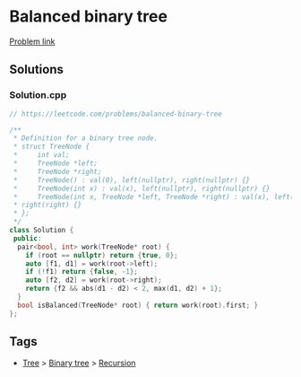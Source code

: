 # Balanced binary tree

[Problem link](https://leetcode.com/problems/balanced-binary-tree)

## Solutions


### Solution.cpp
```cpp
// https://leetcode.com/problems/balanced-binary-tree

/**
 * Definition for a binary tree node.
 * struct TreeNode {
 *     int val;
 *     TreeNode *left;
 *     TreeNode *right;
 *     TreeNode() : val(0), left(nullptr), right(nullptr) {}
 *     TreeNode(int x) : val(x), left(nullptr), right(nullptr) {}
 *     TreeNode(int x, TreeNode *left, TreeNode *right) : val(x), left(left),
 * right(right) {}
 * };
 */
class Solution {
 public:
  pair<bool, int> work(TreeNode* root) {
    if (root == nullptr) return {true, 0};
    auto [f1, d1] = work(root->left);
    if (!f1) return {false, -1};
    auto [f2, d2] = work(root->right);
    return {f2 && abs(d1 - d2) < 2, max(d1, d2) + 1};
  }
  bool isBalanced(TreeNode* root) { return work(root).first; }
};
```
## Tags

* [Tree](/README.md#Tree) > [Binary tree](/README.md#Tree-Binary_tree) > [Recursion](/README.md#Tree-Binary_tree-Recursion)
